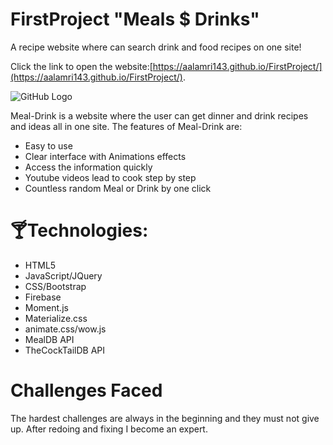 # FirstProject "Meals $ Drinks"

A recipe website where can search drink and food recipes on one site!

 Click the link to open the website:[https://aalamri143.github.io/FirstProject/](https://aalamri143.github.io/FirstProject/).
 
![GitHub Logo](assets/images/p1.png)

Meal-Drink is a website where the user can get dinner and drink recipes and ideas all in one site. The features of Meal-Drink are:

* Easy to use
* Clear interface with Animations effects
* Access the information quickly
* Youtube videos lead to cook step by step
* Countless random Meal or Drink by one click


# 🍸Technologies:
 * HTML5
 * JavaScript/JQuery
 * CSS/Bootstrap
 * Firebase
 * Moment.js
 * Materialize.css
 * animate.css/wow.js
 * MealDB API
 * TheCockTailDB API

# Challenges Faced
The hardest challenges are always in the beginning and they must not give up. After redoing and fixing I become an expert.
